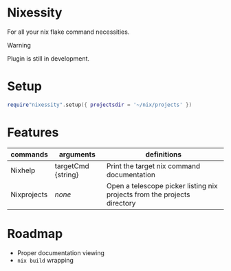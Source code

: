 # Nixessity
For all your nix flake command necessities.

> [!WARNING]
> Plugin is still in development.

# Setup
```lua
require"nixessity".setup({ projectsdir = '~/nix/projects' })
```

# Features
|commands|arguments|definitions|
|-|-|-|
|Nixhelp|targetCmd {string}|Print the target nix command documentation|
|Nixprojects|_none_|Open a telescope picker listing nix projects from the projects directory|

# Roadmap
- Proper documentation viewing
- `nix build` wrapping
